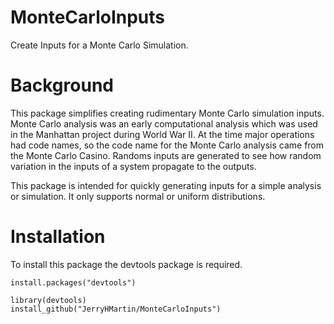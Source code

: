 # MonteCarloInputs

Create Inputs for a Monte Carlo Simulation.

# Background

This package simplifies creating rudimentary Monte Carlo simulation inputs. Monte Carlo analysis was an early computational analysis which was used in the Manhattan project during World War II. At the time major operations had code names, so the code name for the Monte Carlo analysis came from the Monte Carlo Casino. Randoms inputs are generated to see how random variation in the inputs of a system propagate to the outputs.

This package is intended for quickly generating inputs for a simple analysis or simulation. It only supports normal or uniform distributions.
  

# Installation
To install this package the devtools package is required.

    install.packages("devtools")
    
    library(devtools)
    install_github("JerryHMartin/MonteCarloInputs")

